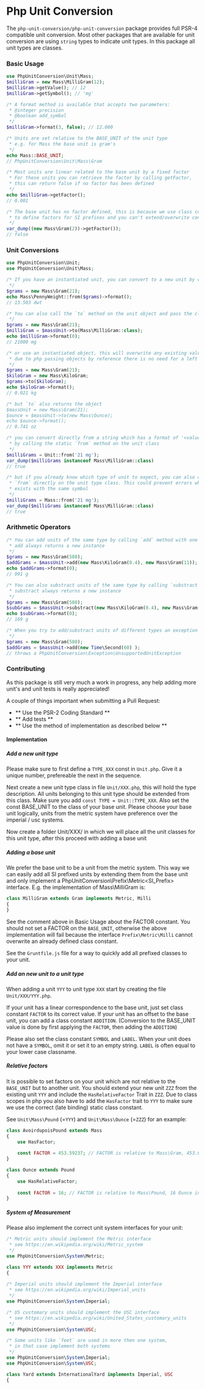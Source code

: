 # Php Unit Conversion

The `php-unit-conversion/php-unit-conversion` package provides full PSR-4 compatible unit conversion. Most other packages that are available for unit conversion are using `string` types to indicate unit types. In this package all unit types are classes.

### Basic Usage
```php
use PhpUnitConversion\Unit\Mass;
$milliGram = new Mass\MilliGram(12);
$milliGram->getValue(); // 12
$milliGram->getSymbol(); // 'mg'

/* A format method is available that accepts two parameters:
 * @integer precision
 * @boolean add_symbol
 */
$milliGram->format(3, false); // 12.000

/* Units are set relative to the BASE_UNIT of the unit type
 * e.g. for Mass the base unit is gram's
 */
echo Mass::BASE_UNIT;
// PhpUnitConversion\Unit\Mass\Gram

/* Most units are linear related to the base unit by a fixed factor
 * For these units you can retrieve the factor by calling getFactor,
 * this can return false if no factor has been defined
 */
echo $milliGram->getFactor();
// 0.001

/* The base unit has no factor defined, this is because we use class constants
 * to define factors for SI prefixes and you can't extend/overwrite constants
 */
var_dump((new Mass\Gram(2))->getFactor());
// false
```

### Unit Conversions
```php
use PhpUnitConversion\Unit;
use PhpUnitConversion\Unit\Mass;

/* If you have an instantiated unit, you can convert to a new unit by calling the static `from` method on the unit you want to convert to 
 */
$grams = new Mass\Gram(21);
echo Mass\PennyWeight::from($grams)->format();
// 13.503 dwt

/* You can also call the `to` method on the unit object and pass the class name of the unit you want to convert to 
 */
$grams = new Mass\Gram(21);
$milliGram = $massUnit->to(Mass\MilliGram::class);
echo $milliGram->format(0);
// 21000 mg

/* or use an instantiated object, this will overwrite any existing value
 * due to php passing objects by reference there is no need for a left assignment this way 
 */
$grams = new Mass\Gram(21);
$kiloGram = new Mass\KiloGram;
$grams->to($kiloGram);
echo $kiloGram->format();
// 0.021 kg

/* but `to` also returns the object
$massUnit = new Mass\Gram(21);
$ounce = $massUnit->to(new Mass\Ounce);
echo $ounce->format();
// 0.741 oz

/* you can convert directly from a string which has a format of '<value><symbol>' 
 * by calling the static `from` method on the unit class
 */
$milliGrams = Unit::from('21 mg');
var_dump($milliGrams instanceof Mass\MilliGram::class)
// true

/* but if you already know which type of unit to expect, you can also call 
 * `from` directly on the unit type class. This could prevent errors when multiple units
 * exists with the same symbol
 */
$milliGrams = Mass::from('21 mg');
var_dump($milliGrams instanceof Mass\MilliGram::class)
// true
```

### Arithmetic Operators
```php
/* You can add units of the same type by calling `add` method with one or more units as arguments
 * add always returns a new instance
 */
$grams = new Mass\Gram(580);
$addGrams = $massUnit->add(new Mass\KiloGram(0.4), new Mass\Gram(11));
echo $addGrams->format(0);
// 991 g

/* You can also substract units of the same type by calling `substract` method with one or more units as arguments
 * substract always returns a new instance
 */
$grams = new Mass\Gram(580);
$subGrams = $massUnit->substract(new Mass\KiloGram(0.4), new Mass\Gram(11));
echo $subGrams->format(0);
// 169 g

/* When you try to add/substract units of different types an exception is thrown
 */
$grams = new Mass\Gram(580);
$addGrams = $massUnit->add(new Time\Second(60) );
// throws a PhpUnitConversion\Exception\UnsupportedUnitException
```

### Contributing
As this package is still very much a work in progress, any help adding more unit's and unit tests is really appreciated!

A couple of things important when submitting a Pull Request:
- ** Use the PSR-2 Coding Standard **
- ** Add tests **
- ** Use the method of implementation as described below **

#### Implementation
##### Add a new unit type
Please make sure to first define a `TYPE_XXX` const in `Unit.php`. Give it a unique number, prefereable the next in the sequence.

Next create a new unit type class in file `Unit/XXX.php`, this will hold the type description. All units belonging to this unit type 
should be extended from this class. Make sure you add `const TYPE = Unit::TYPE_XXX`. Also set the const BASE_UNIT to the class of your 
base unit. Please choose your base unit logically, units from the metric system have preference over the imperial / usc systems.

Now create a folder Unit/XXX/ in which we will place all the unit classes for this unit type, after this proceed with adding a base unit

##### Adding a base unit
We prefer the base unit to be a unit from the metric system. This way we can easily add all SI prefixed units by extending them from the base
unit and only implement a PhpUnitConversion\Prefix\Metric\<SI_Prefix> interface. E.g. the implementation of Mass\MilliGram is:
```php 
class MilliGram extends Gram implements Metric, Milli
{
}
```
See the comment above in Basic Usage about the FACTOR constant. You should not set a FACTOR on the `BASE_UNIT`, otherwise the above implementation
will fail because the interface `Prefix\Metric\Milli` cannot overwrite an already defined class constant.

See the `Gruntfile.js` file for a way to quickly add all prefixed classes to your unit.

##### Add an new unit to a unit type
When adding a unit `YYY` to unit type `XXX` start by creating the file `Unit/XXX/YYY.php`.

If your unit has a linear correspondence to the base unit, just set class constant `FACTOR` to its correct value.
If your unit has an offset to the base unit, you can add a class constant `ADDITION`. 
(Conversion to the BASE_UNIT value is done by first applying the `FACTOR`, then adding the `ADDITION`)

Please also set the class constant `SYMBOL` and `LABEL`. When your unit does not have a `SYMBOL`, omit it or set it to an empty string. `LABEL` is often equal to your lower case classname.

##### Relative factors
It is possible to set factors on your unit which are not relative to the `BASE_UNIT` but to another unit. You should extend your new unit `ZZZ` from 
the existing unit `YYY` and include the `HasRelativeFactor` Trait in `ZZZ`. Due to class scopes in php you also have to add the `HasFactor` trait to
`YYY` to make sure we use the correct (late binding) static class constant.

See `Unit\Mass\Pound` (=`YYY`) and `Unit\Mass\Ounce` (=`ZZZ`) for an example:
```php
class AvoirdupoisPound extends Mass
{
    use HasFactor;
    
    const FACTOR = 453.59237; // FACTOR is relative to Mass\Gram, 453.6 Gram in a Pound
}

class Ounce extends Pound
{
    use HasRelativeFactor;
    
    const FACTOR = 16; // FACTOR is relative to Mass\Pound, 16 Ounce in a Pound
}
```

##### System of Measurement
Please also implement the correct unit system interfaces for your unit:
```php
/* Metric units should implement the Metric interface
 * see https://en.wikipedia.org/wiki/Metric_system
 */
use PhpUnitConversion\System\Metric;

class YYY extends XXX implements Metric
{
 
/* Imperial units should implement the Imperial interface
 * see https://en.wikipedia.org/wiki/Imperial_units
 */
use PhpUnitConversion\System\Imperial;

/* US customary units should implement the USC interface
 * see https://en.wikipedia.org/wiki/United_States_customary_units
 */
use PhpUnitConversion\System\USC;

/* Some units like `feet` are used in more then one system, 
 * in that case implement both systems
 */
use PhpUnitConversion\System\Imperial;
use PhpUnitConversion\System\USC;

class Yard extends InternationalYard implements Imperial, USC
{
```
